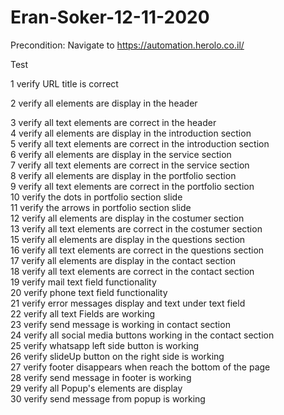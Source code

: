 # Eran-Soker-12-11-2020


Precondition: Navigate to https://automation.herolo.co.il/ 				
				
Test
				
1	verify URL title is correct

2	verify all elements are display in the header	

3	verify all text elements are correct in the header			
4	verify all elements are display in the introduction section			
5	verify all text elements are correct in the introduction section			
6	verify all elements are display in the service section			
7	verify all text elements are correct in the service section			
8	verify all elements are display in the portfolio section			
9	verify all text elements are correct in the portfolio section			
10	verify the dots in portfolio section slide			
11	verify the arrows in portfolio section slide			
12	verify all elements are display in the costumer section			
13	verify all text elements are correct in the costumer section			
15	verify all elements are display in the questions section			
16	verify all text elements are correct in the questions section			
17	verify all elements are display in the contact section			
18	verify all text elements are correct in the contact section			
19	verify mail text field functionality			
20	verify phone text field functionality			
21	verify error messages display and text under text field			
22	verify all text Fields are working			
23	verify send message is working in contact section			
24	verify all social media buttons working in the contact section			
25	verify whatsapp left side button is working			
26	verify slideUp button on the right side is working			
27	verify footer disappears when reach the bottom of the page			
28	verify send message in footer is working			
29	verify all Popup's elements are display			
30	verify send message from popup is working			


